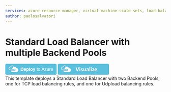 ```yaml
---
services: azure-resource-manager, virtual-machine-scale-sets, load-balancer, azure-monitor, virtual-network
author: paolosalvatori
---
```


# Standard Load Balancer with multiple Backend Pools #
<a href="https://portal.azure.com/#create/Microsoft.Template/uri/https%3A%2F%2Fraw.githubusercontent.com%2Fpaolosalvatori%2Fstandard-load-balancer%2Fmaster%2Fazuredeploy.json" rel="nofollow">
<img src="https://raw.githubusercontent.com/Azure/azure-quickstart-templates/master/1-CONTRIBUTION-GUIDE/images/deploytoazure.png" style="max-width:100%;">
</a>
<a href="http://armviz.io/#/?load=https%3A%2F%2Fraw.githubusercontent.com%2Fpaolosalvatori%2Fstandard-load-balancer%2Fmaster%2Fazuredeploy.json" rel="nofollow">
<img src="https://raw.githubusercontent.com/Azure/azure-quickstart-templates/master/1-CONTRIBUTION-GUIDE/images/visualizebutton.png" style="max-width:100%;">
</a>
<br>
This template deploys a Standard Load Balancer with two Backend Pools, one for TCP load balancing rules, and one for Udpload balancing rules.